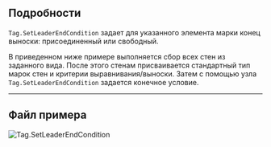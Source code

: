 ## Подробности
`Tag.SetLeaderEndCondition` задает для указанного элемента марки конец выноски: присоединенный или свободный.

В приведенном ниже примере выполняется сбор всех стен из заданного вида. После этого стенам присваивается стандартный тип марок стен и критерии выравнивания/выноски. Затем с помощью узла `Tag.SetLeaderEndCondition` задается конечное условие.
___
## Файл примера

![Tag.SetLeaderEndCondition](./Revit.Elements.Tag.SetLeaderEndCondition_img.jpg)
